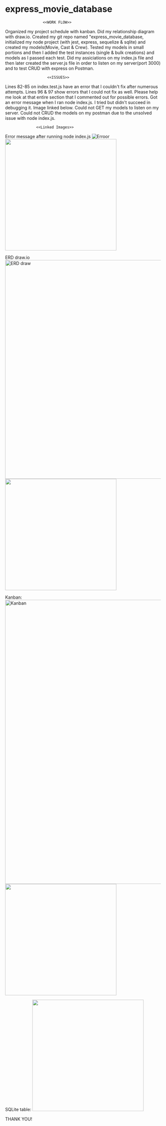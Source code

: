 # express_movie_database

                     <<WORK FLOW>>
Organized my project schedule with kanban.
Did my relationship diagram with draw.io.
Created my git repo named "express_movie_database, initialized my node project (with jest, express, sequelize & sqlite) and created my models(Movie, Cast & Crew).
Tested my models in small portions and then I added the test instances (single & bulk creations) and models as I passed each test.
Did my assiciations on my index.js file and then later created the server.js file in order to listen on my server(port 3000) and to test CRUD with express on Postman.


                       <<ISSUES>>
Lines 82-85 on index.test.js have an error that I couldn't fix after numerous attempts.
Lines 96 & 97 show errors that I could not fix as well. Please help me look at that entire section that I commented out for possible errors.
Got an error message when I ran node index.js. I tried but didn't succeed in debugging it. Image linked below.
Could not GET my models to listen on my server.
Could not CRUD the models on my postman due to the unsolved issue with node index.js.


                  <<Linked Images>>
Error message after running node index.js
![Erroor](https://user-images.githubusercontent.com/94479058/145687193-092922be-90f7-4c1d-8605-1fa0bfd98dee.png)
<img src="https://user-images.githubusercontent.com/94479058/145687193-092922be-90f7-4c1d-8605-1fa0bfd98dee.png" width="360">

ERD draw.io
<img width="707" alt="ERD draw" src="https://user-images.githubusercontent.com/94479058/145687142-629f9bcc-e559-4976-9217-32a904399cdc.png">
<img src="https://user-images.githubusercontent.com/94479058/145687142-629f9bcc-e559-4976-9217-32a904399cdc.png" width="360">

Kanban:
<img width="918" alt="Kanban" src="https://user-images.githubusercontent.com/94479058/145687062-306f272c-1a00-4dad-99ab-08be6b351497.png">
<img src="https://user-images.githubusercontent.com/94479058/145687062-306f272c-1a00-4dad-99ab-08be6b351497.png" width="360">

SQLite table:
<img src="https://user-images.githubusercontent.com/94479058/145686981-57375841-a6da-4d13-a2b7-d0e7d5b918b2.png" width="360">

THANK YOU!
